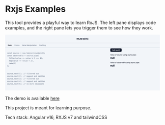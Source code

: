 # Rxjs Examples

This tool provides a playful way to learn RxJS.  The left pane displays code examples, and the right pane lets you trigger them to see how they work.

![image](./src/assets/Screenshot%202025-02-15%20at%2012.34.30.png)

The demo is available [here](https://rxjs-examples.netlify.app/)

This project is meant for learning purpose. 

Tech stack:
Angular v16, RXJS v7 and tailwindCSS

